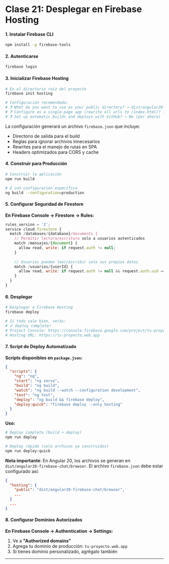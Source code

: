 # Clase 21: Desplegar en Firebase Hosting

#### 1. Instalar Firebase CLI

```bash
npm install -g firebase-tools
```

#### 2. Autenticarse

```bash
firebase login
```

#### 3. Inicializar Firebase Hosting

```bash
# En el directorio raíz del proyecto
firebase init hosting

# Configuración recomendada:
# ❓ What do you want to use as your public directory? → dist/angular20-firebase-chat/browser
# ❓ Configure as a single-page app (rewrite all urls to /index.html)? → Yes
# ❓ Set up automatic builds and deploys with GitHub? → No (por ahora)
```

La configuración generará un archivo `firebase.json` que incluye:
- Directorio de salida para el build
- Reglas para ignorar archivos innecesarios
- Rewrites para el manejo de rutas en SPA
- Headers optimizados para CORS y cache

#### 4. Construir para Producción

```bash
# Construir la aplicación
npm run build

# O con configuración específica
ng build --configuration=production
```

#### 5. Configurar Seguridad de Firestore

**En Firebase Console → Firestore → Rules:**

```javascript
rules_version = '2';
service cloud.firestore {
  match /databases/{database}/documents {
    // Permitir lectura/escritura solo a usuarios autenticados
    match /mensajes/{document} {
      allow read, write: if request.auth != null;
    }
    
    // Usuarios pueden leer/escribir solo sus propios datos
    match /usuarios/{userId} {
      allow read, write: if request.auth != null && request.auth.uid == userId;
    }
  }
}
```

#### 6. Desplegar

```bash
# Desplegar a Firebase Hosting
firebase deploy

# Si todo sale bien, verás:
# ✔ Deploy complete!
# Project Console: https://console.firebase.google.com/project/tu-proyecto
# Hosting URL: https://tu-proyecto.web.app
```

#### 7. Script de Deploy Automatizado

**Scripts disponibles en `package.json`:**
```json
{
  "scripts": {
    "ng": "ng",
    "start": "ng serve",
    "build": "ng build",
    "watch": "ng build --watch --configuration development",
    "test": "ng test",
    "deploy": "ng build && firebase deploy",
    "deploy:quick": "firebase deploy --only hosting"
  }
}
```

**Uso:**
```bash
# Deploy completo (build + deploy)
npm run deploy

# Deploy rápido (solo archivos ya construidos)
npm run deploy:quick
```

**Nota importante**: En Angular 20, los archivos se generan en `dist/angular20-firebase-chat/browser`. El archivo `firebase.json` debe estar configurado así:

```json
{
  "hosting": {
    "public": "dist/angular20-firebase-chat/browser",
    ...
  }
  ...
}
```

#### 8. Configurar Dominios Autorizados

**En Firebase Console → Authentication → Settings:**

1. Ve a **"Authorized domains"**
2. Agrega tu dominio de producción: `tu-proyecto.web.app`
3. Si tienes dominio personalizado, agrégalo también

---

